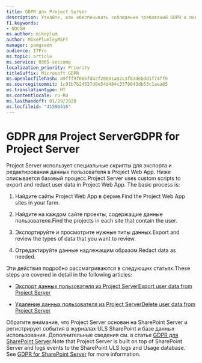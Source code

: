 ```yaml
---
title: GDPR для Project Server
description: Узнайте, как обеспечивать соблюдение требований GDPR в локальном развертывании Project Server.
f1.keywords:
- NOCSH
ms.author: mikeplum
author: MikePlumleyMSFT
manager: pamgreen
audience: ITPro
ms.topic: article
ms.service: O365-seccomp
localization_priority: Priority
titleSuffix: Microsoft GDPR
ms.openlocfilehash: a9fff9f085fd42f28801a82c3f83d6bdd1f74ff6
ms.sourcegitcommit: 1c91b7b24537d0e54d484c3379043db53c1aea65
ms.translationtype: HT
ms.contentlocale: ru-RU
ms.lasthandoff: 01/29/2020
ms.locfileid: "41596416"
---
```

# <a name="gdpr-for-project-server"></a><span data-ttu-id="35473-103">GDPR для Project Server</span><span class="sxs-lookup"><span data-stu-id="35473-103">GDPR for Project Server</span></span>

<span data-ttu-id="35473-p101">Project Server использует специальные скрипты для экспорта и редактирования данных пользователя в Project Web App. Ниже описывается базовый процесс.</span><span class="sxs-lookup"><span data-stu-id="35473-p101">Project Server uses custom scripts to export and redact user data in Project Web App. The basic process is:</span></span>

1.  <span data-ttu-id="35473-106">Найдите сайты Project Web App в ферме.</span><span class="sxs-lookup"><span data-stu-id="35473-106">Find the Project Web App sites in your farm.</span></span>

2.  <span data-ttu-id="35473-107">Найдите на каждом сайте проекты, содержащие данные пользователя.</span><span class="sxs-lookup"><span data-stu-id="35473-107">Find the projects in each site that contain the user.</span></span>

3.  <span data-ttu-id="35473-108">Экспортируйте и просмотрите нужные типы данных.</span><span class="sxs-lookup"><span data-stu-id="35473-108">Export and review the types of data that you want to review.</span></span>

4.  <span data-ttu-id="35473-109">Отредактируйте данные надлежащим образом.</span><span class="sxs-lookup"><span data-stu-id="35473-109">Redact data as needed.</span></span>

<span data-ttu-id="35473-110">Эти действия подробно рассматриваются в следующих статьях:</span><span class="sxs-lookup"><span data-stu-id="35473-110">These steps are covered in detail in the following articles:</span></span>

- [<span data-ttu-id="35473-111">Экспорт данных пользователя из Project Server</span><span class="sxs-lookup"><span data-stu-id="35473-111">Export user data from Project Server</span></span>](/Project/export-user-data-from-project-server?toc=/Office365/Enterprise/toc.json)

- [<span data-ttu-id="35473-112">Удаление данных пользователя из Project Server</span><span class="sxs-lookup"><span data-stu-id="35473-112">Delete user data from Project Server</span></span>](/Project/delete-user-data-from-project-server?toc=/Office365/Enterprise/toc.json)


<span data-ttu-id="35473-p102">Обратите внимание, что Project Server основан на SharePoint Server и регистрирует события в журналах ULS SharePoint и базе данных использования. Дополнительные сведения см. в статье [GDPR для SharePoint Server](gdpr-for-sharepoint-server.md).</span><span class="sxs-lookup"><span data-stu-id="35473-p102">Note that Project Server is built on top of SharePoint Server and logs events to the SharePoint ULS logs and Usage database. See [GDPR for SharePoint Server](gdpr-for-sharepoint-server.md) for more information.</span></span>

